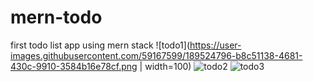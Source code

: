 # mern-todo

first todo list app using mern stack
![todo1](https://user-images.githubusercontent.com/59167599/189524796-b8c51138-4681-430c-9910-3584b16e78cf.png | width=100)
![todo2](https://user-images.githubusercontent.com/59167599/189524800-38bf7479-73aa-41ee-a4b5-1b0ca63fdc74.png)
![todo3](https://user-images.githubusercontent.com/59167599/189524801-97926e8f-15e0-4a66-858b-4d8c46a148aa.png)
